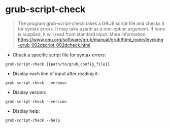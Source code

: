 # grub-script-check

> The program grub-script-check takes a GRUB script file and checks it for syntax errors.
> It may take a path as a non-option argument. If none is supplied, it will read from standard input.
> More information: <https://www.gnu.org/software/grub/manual/grub/html_node/Invoking-grub_002dscript_002dcheck.html>.

- Check a specific script file for syntax errors:

`grub-script-check {{path/to/grub_config_file}}`

- Display each line of input after reading it:

`grub-script-check --verbose`

- Display version:

`grub-script-check --version`

- Display help:

`grub-script-check --help`
